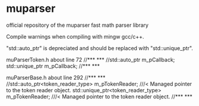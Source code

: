 # muparser
official repository of the muparser fast math parser library



Compile warnings when compiling with mingw gcc/c++.

"std::auto_ptr" is depreciated and should be replaced with "std::unique_ptr".

muParserToken.h
about line 72
//*** ***
//std::auto_ptr m_pCallback;
std::unique_ptr m_pCallback;
//*** ***

muParserBase.h
about line 292
//*** ***
//std::auto_ptr<token_reader_type> m_pTokenReader; ///< Managed pointer to the token reader object.
std::unique_ptr<token_reader_type> m_pTokenReader; ///< Managed pointer to the token reader object.
//*** ***
